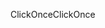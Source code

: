 <span data-ttu-id="676fe-101">ClickOnce</span><span class="sxs-lookup"><span data-stu-id="676fe-101">ClickOnce</span></span>